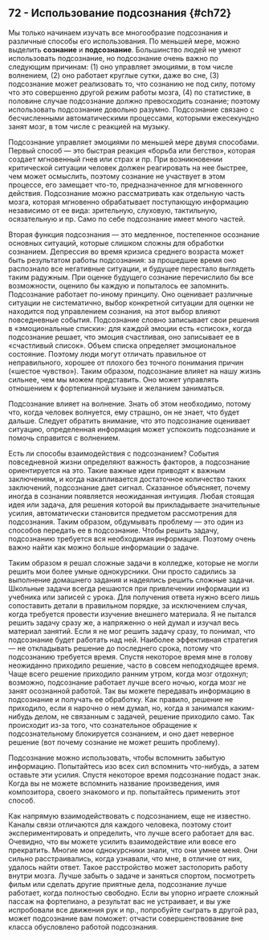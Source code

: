## 72 - Использование подсознания {#ch72}

Мы только начинаем изучать все многообразие подсознания и различные способы его использования. По меньшей мере, можно выделить **сознание** и **подсознание**. Большинство людей не умеют использовать подсознание, но подсознание очень важно по следующим причинам: (1) оно управляет эмоциями, в том числе волнением, (2) оно работает круглые сутки, даже во сне, (3) подсознание может реализовать то, что сознанию не под силу, потому что это совершенно другой режим работы мозга, (4) по статистике, в половине случае подсознание должно превосходить сознание; поэтому использовать подсознание довольно разумно. Подсознание связано с бесчисленными автоматическими процессами, которыми ежесекундно занят мозг, в том числе с реакцией на музыку.

Подсознание управляет эмоциями по меньшей мере двумя способами. Первый способ — это быстрая реакция «борьба или бегство», которая создает мгновенный гнев или страх и пр. При возникновении критической ситуации человек должен реагировать на нее быстрее, чем может осмыслить, поэтому сознание не участвует в этом процессе, его замещает что-то, предназначенное для мгновенного действия. Подсознание можно рассматривать как отдельную часть мозга, которая мгновенно обрабатывает поступающую информацию независимо от ее вида: зрительную, слуховую, тактильную, осязательную и пр. Само по себе подсознание имеет много частей.

Вторая функция подсознания — это медленное, постепенное осознание основных ситуаций, которые слишком сложны для обработки сознанием. Депрессия во время кризиса среднего возраста может быть результатом работы подсознания: за прошедшее время оно распознало все негативные ситуации, и будущее перестало выглядеть таким радужным. При оценке будущего сознание перечислило бы все возможности, оценило бы каждую и попыталось ее запомнить. Подсознание работает по-иному принципу. Оно оценивает различные ситуации не систематично, выбор конкретной ситуации для оценки не находится под управлением сознания, на этот выбор влияют повседневные события. Подсознание словно записывает свои решения в «эмоциональные списки»: для каждой эмоции есть «список», когда подсознание решает, что эмоция счастливая, оно записывает ее в «счастливый список». Объем списка определяет эмоциональное состояние. Поэтому люди могут отличать правильное от неправильного, хорошее от плохого без точного понимания причин («шестое чувство»). Таким образом, подсознание влияет на нашу жизнь сильнее, чем мы можем представить. Оно может управлять отношением к фортепианной музыке и желанием заниматься.

Подсознание влияет на волнение. Знать об этом необходимо, потому что, когда человек волнуется, ему страшно, он не знает, что будет дальше. Следует обратить внимание, что это подсознание оценивает ситуацию, определенная информация может успокоить подсознание и помочь справится с волнением.

Есть ли способы взаимодействия с подсознанием? События повседневной жизни определяют важность факторов, а подсознание ориентируется на это. Такие важные идеи приводят к важным заключениям, и когда накапливается достаточное количество таких заключений, подсознание дает сигнал. Сказанное объясняет, почему иногда в сознании появляется неожиданная интуиция. Любая стоящая идея или задача, для решения которой вы прикладываете значительные усилия, автоматически становится предметом рассмотрения для подсознания. Таким образом, обдумывать проблему — это один из способов передать ее в подсознание. Чтобы решить задачу, подсознанию требуется вся необходимая информация. Поэтому очень важно найти как можно больше информации о задаче.

Таким образом я решал сложные задачи в колледже, которые не могли решить мои более умные однокурсники. Они просто садились за выполнение домашнего задания и надеялись решить сложные задачи. Школьные задачи всегда решаются при привлечении информации из учебника или записей с урока. Для получения ответа нужно всего лишь сопоставить детали в правильном порядке, за исключением случая, когда требуется провести изучение внешнего материала. Я не пытался решить задачу сразу же, а напряженно о ней думал и изучал весь материал занятий. Если я не мог решить задачу сразу, то понимал, что подсознание будет работать над ней. Наиболее эффективная стратегия — не откладывать решение до последнего срока, потому что подсознанию требуется время. Спустя некоторое время мне в голову неожиданно приходило решение, часто в совсем неподходящее время. Чаще всего решение приходило ранним утром, когда мозг отдохнул; возможно, подсознание работает лучше всего ночью, когда мозг не занят осознанной работой. Так вы можете передавать информацию в подсознание и получать ее обработку. Как правило, решение не приходило, если я нарочно о нем думал, но, когда я занимался каким-нибудь делом, не связанным с задачей, решение приходило само. Так происходит из-за того, что сознательное обращение к подсознательному блокируется сознанием, и оно дает неверное решение (вот почему сознание не может решить проблему).

Подсознание можно использовать, чтобы вспомнить забытую информацию. Попытайтесь изо всех сил вспомнить что-нибудь, а затем оставьте эти усилия. Спустя некоторое время подсознание подаст знак. Когда вы не можете вспомнить название произведения, имя композитора, своего знакомого и пр. попытайтесь применить этот способ.

Как напрямую взаимодействовать с подсознанием, еще не известно. Каналы связи отличаются для каждого человека, поэтому стоит экспериментировать и определить, что лучше всего работает для вас. Очевидно, что вы можете усилить взаимодействие или вовсе его прекратить. Многие мои однокурсники знали, что они умнее меня. Они сильно расстраивались, когда узнавали, что мне, в отличие от них, удалось найти ответ. Такое расстройство может застопорить работу внутри мозга. Лучше забыть о задаче и заняться спортом, посмотреть фильм или сделать другие приятные дела, подсознание лучше работает, когда полностью свободно. Если вы упорно играете сложный пассаж на фортепиано, а результат вас не устраивает, и вы уже испробовали все движения рук и пр., попробуйте сыграть в другой раз, может подсознание вам поможет: отчасти совершенствование вне класса обусловлено работой подсознания.

